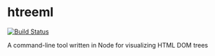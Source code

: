 # htreeml

[![Build Status](https://travis-ci.com/tusharghate/htreeml.svg?token=1Nxq4QSot7tJPQeY8yTs&branch=master)](https://travis-ci.com/tusharghate/htreeml)

A command-line tool written in Node for visualizing HTML DOM trees 
